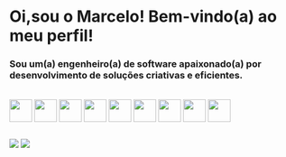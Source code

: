 <h1> Oi,sou o Marcelo! Bem-vindo(a) ao meu perfil!</h1>

<h3>Sou um(a) engenheiro(a) de software apaixonado(a) por desenvolvimento de soluções criativas e eficientes.</h3>


<div style= "display:inline-block"><br>
 <img align="center" Width ="40" right= "30"
   src="https://cdn.jsdelivr.net/gh/devicons/devicon/icons/javascript/javascript-plain.svg" />
 <img align="center" Width ="40" right= "30"
src="https://cdn.jsdelivr.net/gh/devicons/devicon/icons/typescript/typescript-plain.svg" />
 <img align="center" Width ="40" right= "30"
 src="https://cdn.jsdelivr.net/gh/devicons/devicon/icons/react/react-original-wordmark.svg" />
 <img align="center" Width ="40" right= "30"
  src="https://cdn.jsdelivr.net/gh/devicons/devicon/icons/nodejs/nodejs-original.svg" />
 <img align="center" Width ="40" right= "30"
   src="https://cdn.jsdelivr.net/gh/devicons/devicon/icons/postgresql/postgresql-original.svg" />
  <img align="center" Width ="40" right= "30"
   src="https://cdn.jsdelivr.net/gh/devicons/devicon/icons/mongodb/mongodb-original-wordmark.svg" />
 <img align="center" Width ="40" right= "30"
   src="https://cdn.jsdelivr.net/gh/devicons/devicon/icons/html5/html5-original.svg" />
 <img align="center" Width ="40" right= "30"
   src="https://cdn.jsdelivr.net/gh/devicons/devicon/icons/css3/css3-original.svg" />
  <img align="center" Width ="40" right= "30"
   src="https://cdn.jsdelivr.net/gh/devicons/devicon/icons/git/git-original.svg" />

                                       
 </div>



##


<div>
   <a href="https://www.instagram.com/marcelocortesjf/" target="_blank"><img src="https://img.shields.io/badge/-Instagram-%23E4405F?style=for-the-badge&logo=instagram&logoColor=white" target="_blank"></a>
    <a href="https://www.linkedin.com/in/marcelo-mendes-701314266/" target="_blank"><img src="https://img.shields.io/badge/-LinkedIn-%230077B5?style=for-the-badge&logo=linkedin&logoColor=white" target="_blank"></a> 
</div>
